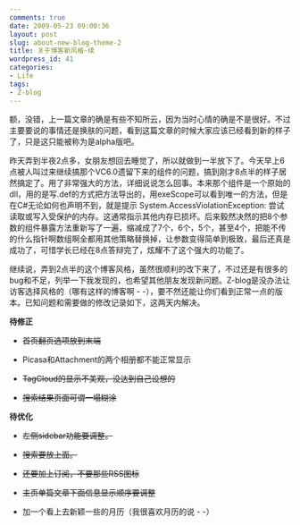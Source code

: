 ```yaml
---
comments: true
date: 2009-05-23 09:00:36
layout: post
slug: about-new-blog-theme-2
title: 关于博客新风格·续
wordpress_id: 41
categories:
- Life
tags:
- Z-blog
---
```


额，没错，上一篇文章的确是有些不知所云，因为当时心情的确是不是很好。不过主要要说的事情还是换肤的问题，看到这篇文章的时候大家应该已经看到新的样子了，只是这只能被称为是alpha版吧。




昨天弄到半夜2点多，女朋友想回去睡觉了，所以就做到一半放下了。今天早上6点被人叫过来继续搞那个VC6.0遗留下来的组件的问题，搞到刚才8点半的样子居然搞定了。用了非常强大的方法，详细说说怎么回事。本来那个组件是一个原始的dll，用的是写.def的方式把方法导出的，用exeScope可以看到唯一的方法，但是在C#无论如何也声明不到，就是提示 System.AccessViolationException: 尝试读取或写入受保护的内存。这通常指示其他内存已损坏。后来毅然决然的把8个参数的组件暴露方法重新写了一遍，缩减成了7个，6个，5个，甚至4个，把能不传的什么指针啊数组啊全都用其他策略替换掉，让参数变得简单到极致，最后还真是成功了，可惜学长已经在8点答辩完了，炫耀不了这个强大的功能了。




继续说，弄到2点半的这个博客风格，虽然很顺利的改下来了，不过还是有很多的bug和不足，列举一下我发现的，也希望其他朋友发现新问题。Z-blog是没办法让访客选择风格的（哪有这样的博客啊 - -），要不然还能让你们看到正常一点的版本。已知问题和需要做的修改记录如下，这两天内解决。




**待修正**






  * <strike>首页翻页选项放到末端</strike>


  * Picasa和Attachment的两个相册都不能正常显示


  * <strike>TagCloud的显示不美观，没达到自己设想的</strike>


  * <strike>搜索结果页面可谓一塌糊涂</strike>




**待优化**






  * <strike>左侧sidebar功能要调整。</strike>


  * <strike>搜索要放上面。</strike>


  * <strike>还要加上订阅，不要那些RSS图标</strike>


  * <strike>主页单篇文章下面信息显示顺序要调整</strike>


  * 加一个看上去新颖一些的月历（我很喜欢月历的说 - -）


